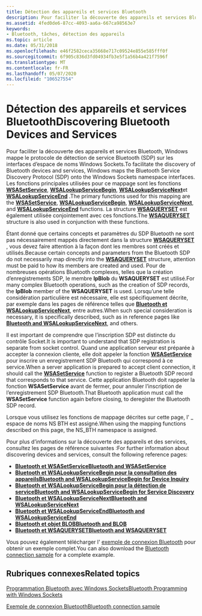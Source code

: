 ```yaml
---
title: Détection des appareils et services Bluetooth
description: Pour faciliter la découverte des appareils et services Bluetooth, Windows mappe le protocole de détection de service Bluetooth (SDP) sur les interfaces d’espace de noms Windows Sockets.
ms.assetid: 4fed0de6-87cc-4093-aa6a-667ca98563e7
keywords:
- Bluetooth, tâches, détection des appareils
ms.topic: article
ms.date: 05/31/2018
ms.openlocfilehash: e46f2582ceca35668e717c09524e855e585fff0f
ms.sourcegitcommit: 6f905c836d3fd04934fb3e5f1a56b4a421f7596f
ms.translationtype: MT
ms.contentlocale: fr-FR
ms.lasthandoff: 05/07/2020
ms.locfileid: "106527554"
---
```

# <a name="discovering-bluetooth-devices-and-services"></a><span data-ttu-id="cfccc-104">Détection des appareils et services Bluetooth</span><span class="sxs-lookup"><span data-stu-id="cfccc-104">Discovering Bluetooth Devices and Services</span></span>

<span data-ttu-id="cfccc-105">Pour faciliter la découverte des appareils et services Bluetooth, Windows mappe le protocole de détection de service Bluetooth (SDP) sur les interfaces d’espace de noms Windows Sockets.</span><span class="sxs-lookup"><span data-stu-id="cfccc-105">To facilitate the discovery of Bluetooth devices and services, Windows maps the Bluetooth Service Discovery Protocol (SDP) onto the Windows Sockets namespace interfaces.</span></span> <span data-ttu-id="cfccc-106">Les fonctions principales utilisées pour ce mappage sont les fonctions [**WSASetService**](bluetooth-and-wsasetservice.md), [**WSALookupServiceBegin**](bluetooth-and-wsalookupservicebegin-for-device-inquiry.md), [**WSALookupServiceNext**](bluetooth-and-wsalookupservicenext.md)et [**WSALookupServiceEnd**](bluetooth-and-wsalookupserviceend.md) .</span><span class="sxs-lookup"><span data-stu-id="cfccc-106">The primary functions used for this mapping are the [**WSASetService**](bluetooth-and-wsasetservice.md), [**WSALookupServiceBegin**](bluetooth-and-wsalookupservicebegin-for-device-inquiry.md), [**WSALookupServiceNext**](bluetooth-and-wsalookupservicenext.md), and [**WSALookupServiceEnd**](bluetooth-and-wsalookupserviceend.md) functions.</span></span> <span data-ttu-id="cfccc-107">La structure [**WSAQUERYSET**](bluetooth-and-wsaqueryset-for-set-service.md) est également utilisée conjointement avec ces fonctions.</span><span class="sxs-lookup"><span data-stu-id="cfccc-107">The [**WSAQUERYSET**](bluetooth-and-wsaqueryset-for-set-service.md) structure is also used in conjunction with these functions.</span></span>

<span data-ttu-id="cfccc-108">Étant donné que certains concepts et paramètres du SDP Bluetooth ne sont pas nécessairement mappés directement dans la structure [**WSAQUERYSET**](bluetooth-and-wsaqueryset-for-set-service.md) , vous devez faire attention à la façon dont les membres sont créés et utilisés.</span><span class="sxs-lookup"><span data-stu-id="cfccc-108">Because certain concepts and parameters from the Bluetooth SDP do not necessarily map directly into the [**WSAQUERYSET**](bluetooth-and-wsaqueryset-for-set-service.md) structure, attention must be paid to how its members are created and used.</span></span> <span data-ttu-id="cfccc-109">Pour de nombreuses opérations Bluetooth complexes, telles que la création d’enregistrements SDP, le membre **lpBlob** du **WSAQUERYSET** est utilisé.</span><span class="sxs-lookup"><span data-stu-id="cfccc-109">For many complex Bluetooth operations, such as the creation of SDP records, the **lpBlob** member of the **WSAQUERYSET** is used.</span></span> <span data-ttu-id="cfccc-110">Lorsqu’une telle considération particulière est nécessaire, elle est spécifiquement décrite, par exemple dans les pages de référence telles que [**Bluetooth et WSALookupServiceNext**](bluetooth-and-wsalookupservicenext.md), entre autres.</span><span class="sxs-lookup"><span data-stu-id="cfccc-110">When such special consideration is necessary, it is specifically described, such as in reference pages like [**Bluetooth and WSALookupServiceNext**](bluetooth-and-wsalookupservicenext.md), and others.</span></span>

<span data-ttu-id="cfccc-111">Il est important de comprendre que l’inscription SDP est distincte du contrôle Socket.</span><span class="sxs-lookup"><span data-stu-id="cfccc-111">It is important to understand that SDP registration is separate from socket control.</span></span> <span data-ttu-id="cfccc-112">Quand une application serveur est préparée à accepter la connexion cliente, elle doit appeler la fonction [**WSASetService**](bluetooth-and-wsasetservice.md) pour inscrire un enregistrement SDP Bluetooth qui correspond à ce service.</span><span class="sxs-lookup"><span data-stu-id="cfccc-112">When a server application is prepared to accept client connection, it should call the [**WSASetService**](bluetooth-and-wsasetservice.md) function to register a Bluetooth SDP record that corresponds to that service.</span></span> <span data-ttu-id="cfccc-113">Cette application Bluetooth doit rappeler la fonction **WSASetService** avant de fermer, pour annuler l’inscription de l’enregistrement SDP Bluetooth.</span><span class="sxs-lookup"><span data-stu-id="cfccc-113">That Bluetooth application must call the **WSASetService** function again before closing, to deregister the Bluetooth SDP record.</span></span>

<span data-ttu-id="cfccc-114">Lorsque vous utilisez les fonctions de mappage décrites sur cette page, l' \_ espace de noms NS BTH est assigné.</span><span class="sxs-lookup"><span data-stu-id="cfccc-114">When using the mapping functions described on this page, the NS\_BTH namespace is assigned.</span></span>

<span data-ttu-id="cfccc-115">Pour plus d’informations sur la découverte des appareils et des services, consultez les pages de référence suivantes :</span><span class="sxs-lookup"><span data-stu-id="cfccc-115">For further information about discovering devices and services, consult the following reference pages:</span></span>

-   [<span data-ttu-id="cfccc-116">**Bluetooth et WSASetService**</span><span class="sxs-lookup"><span data-stu-id="cfccc-116">**Bluetooth and WSASetService**</span></span>](bluetooth-and-wsasetservice.md)
-   [<span data-ttu-id="cfccc-117">**Bluetooth et WSALookupServiceBegin pour la consultation des appareils**</span><span class="sxs-lookup"><span data-stu-id="cfccc-117">**Bluetooth and WSALookupServiceBegin for Device Inquiry**</span></span>](bluetooth-and-wsalookupservicebegin-for-device-inquiry.md)
-   [<span data-ttu-id="cfccc-118">**Bluetooth et WSALookupServiceBegin pour la détection de service**</span><span class="sxs-lookup"><span data-stu-id="cfccc-118">**Bluetooth and WSALookupServiceBegin for Service Discovery**</span></span>](bluetooth-and-wsalookupservicebegin-for-service-discovery.md)
-   [<span data-ttu-id="cfccc-119">**Bluetooth et WSALookupServiceNext**</span><span class="sxs-lookup"><span data-stu-id="cfccc-119">**Bluetooth and WSALookupServiceNext**</span></span>](bluetooth-and-wsalookupservicenext.md)
-   [<span data-ttu-id="cfccc-120">**Bluetooth et WSALookupServiceEnd**</span><span class="sxs-lookup"><span data-stu-id="cfccc-120">**Bluetooth and WSALookupServiceEnd**</span></span>](bluetooth-and-wsalookupserviceend.md)
-   [<span data-ttu-id="cfccc-121">**Bluetooth et objet BLOB**</span><span class="sxs-lookup"><span data-stu-id="cfccc-121">**Bluetooth and BLOB**</span></span>](bluetooth-and-blob.md)
-   [<span data-ttu-id="cfccc-122">**Bluetooth et WSAQUERYSET**</span><span class="sxs-lookup"><span data-stu-id="cfccc-122">**Bluetooth and WSAQUERYSET**</span></span>](bluetooth-and-wsaqueryset-for-set-service.md)

<span data-ttu-id="cfccc-123">Vous pouvez également télécharger l' [exemple de connexion Bluetooth](https://github.com/microsoftarchive/msdn-code-gallery-microsoft/tree/master/Official%20Windows%20Platform%20Sample/Bluetooth%20connection%20sample) pour obtenir un exemple complet.</span><span class="sxs-lookup"><span data-stu-id="cfccc-123">You can also download the [Bluetooth connection sample](https://github.com/microsoftarchive/msdn-code-gallery-microsoft/tree/master/Official%20Windows%20Platform%20Sample/Bluetooth%20connection%20sample) for a complete example.</span></span>

## <a name="related-topics"></a><span data-ttu-id="cfccc-124">Rubriques connexes</span><span class="sxs-lookup"><span data-stu-id="cfccc-124">Related topics</span></span>

<dl> <dt>

[<span data-ttu-id="cfccc-125">Programmation Bluetooth avec Windows Sockets</span><span class="sxs-lookup"><span data-stu-id="cfccc-125">Bluetooth Programming with Windows Sockets</span></span>](bluetooth-programming-with-windows-sockets.md)
</dt> <dt>

[<span data-ttu-id="cfccc-126">Exemple de connexion Bluetooth</span><span class="sxs-lookup"><span data-stu-id="cfccc-126">Bluetooth connection sample</span></span>](https://github.com/microsoftarchive/msdn-code-gallery-microsoft/tree/master/Official%20Windows%20Platform%20Sample/Bluetooth%20connection%20sample)
</dt> </dl>

 

 




